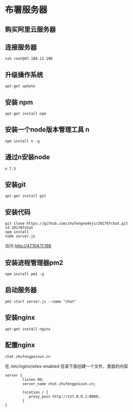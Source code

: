 # 布署服务器
## 购买阿里云服务器

## 连接服务器
```
ssh root@47.104.11.188
```

## 升级操作系统
```
apt-get update
```

## 安装 npm
```
apt-get install npm
```

## 安装一个node版本管理工具 n
```
npm install n -g
```

## 通过n安装node
```
n 7.5
```

## 安装git
```
apt-get install git
```

## 安装代码
```
git clone https://github.com/zhufengnodejs/201707chat.git
cd 201707chat
npm install
node server.js
```
访问 http://47.104.11.188

## 安装进程管理器pm2
```
npm install pm2 -g
```

## 启动服务器
```
pm2 start server.js --name "chat"
```

## 安装nginx
```
apt-get install nginx
```

## 配置nginx
```
chat.zhufengpeixun.cn
```
在
/etc/nginx/sites-enabled
目录下面创建一个文件，里面的内容
```
server {
        listen 80;
        server_name chat.zhufengpeixun.cn;

        location / {
           proxy_pass http://127.0.0.1:8080;
        }
}
```